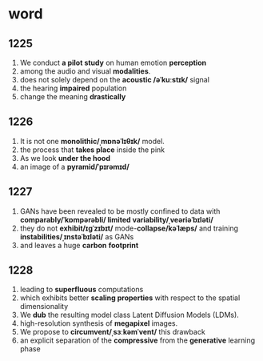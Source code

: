 # word

## 1225

1. We conduct **a pilot study** on human emotion **perception**
2. among the audio and visual **modalities**.
3. does not solely depend on the **acoustic /əˈkuːstɪk/** signal
4. the hearing **impaired** population
5. change the meaning **drastically**

## 1226

1. It is not one **monolithic/ˌmɒnəˈlɪθɪk/** model.
2. the process that **takes place** inside the pink
3. As we look **under the hood**
4. an image of a **pyramid/ˈpɪrəmɪd/**

## 1227

1. GANs have been revealed to be mostly confined to data with **comparably/ˈkɒmpərəbli/ limited variability/ˌveəriəˈbɪləti/**
2. they do not **exhibit/ɪɡˈzɪbɪt/** mode-**collapse/kəˈlæps/** and training **instabilities/ˌɪnstəˈbɪləti/** as GANs
3. and leaves a huge **carbon** **footprint**

## 1228

1. leading to **superfluous** computations
2. which exhibits better **scaling properties** with respect to the spatial dimensionality
3. We **dub** the resulting model class Latent Diffusion Models (LDMs).
4. high-resolution synthesis of **megapixel** images.
5. We propose to **circumvent/ˌsɜːkəmˈvent/** this drawback
6. an explicit separation of the **compressive** from the **generative** learning phase